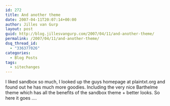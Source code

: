 ```yaml
---
id: 272
title: And another theme
date: 2007-04-11T20:07:14+00:00
author: Jilles van Gurp
layout: post
guid: http://blog.jillesvangurp.com/2007/04/11/and-another-theme/
permalink: /2007/04/11/and-another-theme/
dsq_thread_id:
  - "336377026"
categories:
  - Blog Posts
tags:
  - sitechanges
---
```

I liked sandbox so much, I looked up the guys homepage at plaintxt.org and found out he has much more goodies. Including the very nice Barthelme theme which has all the benefits of the sandbox theme + better looks. So here it goes ....